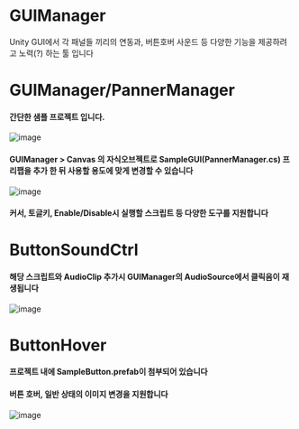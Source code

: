 # GUIManager
Unity GUI에서 각 패널들 끼리의 연동과, 버튼호버
사운드 등 다양한 기능을 제공하려고 노력(?) 하는 툴 입니다


# GUIManager/PannerManager
#### 간단한 샘플 프로젝트 입니다.
![image](https://github.com/jsh991226/GUIManager/assets/81565737/90cba5a0-e7e7-45ab-8a0a-c7ca42646c21)
#### GUIManager > Canvas 의 자식오브젝트로 SampleGUI(PannerManager.cs) 프리팹을 추가 한 뒤 사용할 용도에 맞게 변경할 수 있습니다


![image](https://github.com/jsh991226/GUIManager/assets/81565737/11fcd351-b8e9-4746-90d8-48684dcd1027)
#### 커서, 토글키, Enable/Disable시 실행할 스크립트 등 다양한 도구를 지원합니다


# ButtonSoundCtrl

#### 해당 스크립트와 AudioClip 추가시 GUIManager의 AudioSource에서 클릭음이 재생됩니다
![image](https://github.com/jsh991226/GUIManager/assets/81565737/0663e79b-2348-4742-8ef4-e7b37bd6e758)

# ButtonHover
#### 프로젝트 내에 SampleButton.prefab이 첨부되어 있습니다
#### 버튼 호버, 일반 상태의 이미지 변경을 지원합니다
![image](https://github.com/jsh991226/GUIManager/assets/81565737/aae65384-7ddc-44a5-b064-1a63077dac1d)




